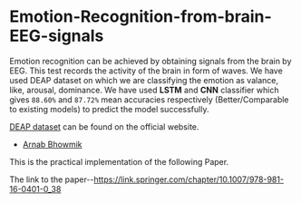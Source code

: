 # Emotion-Recognition-from-brain-EEG-signals
Emotion recognition can be achieved by obtaining signals from the brain by EEG. This test records the activity of the brain in form of waves. We have used DEAP dataset on which we are classifying the emotion as valance, like, arousal, dominance. We have used **LSTM** and **CNN** classifier which gives `88.60%` and `87.72%` mean accuracies respectively (Better/Comparable to existing models) to predict the model successfully.

[DEAP dataset](https://www.eecs.qmul.ac.uk/mmv/datasets/deap/index.html) can be found on the official website.  

- [Arnab Bhowmik](https://github.com/ArnaBannonymus)  

This is the practical implementation of the following Paper.

The link to the paper--https://link.springer.com/chapter/10.1007/978-981-16-0401-0_38
